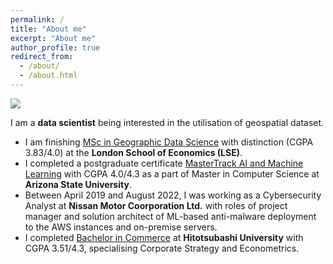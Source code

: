 ```yaml
---
permalink: /
title: "About me"
excerpt: "About me"
author_profile: true
redirect_from: 
  - /about/
  - /about.html
---
```



<img src='/images/landing.png'>

I am a **data scientist** being interested in the utilisation of geospatial dataset.

- I am finishing [MSc in Geographic Data Science](https://www.lse.ac.uk/study-at-lse/Graduate/degree-programmes-2023/MSc-Geographic-Data-Science) with distinction (CGPA 3.83/4.0) at the **London School of Economics (LSE)**.
- I completed a postgraduate certificate [MasterTrack AI and Machine Learning](https://asuengineeringonline.com/professional-programs/professional-certification-computer-science) with CGPA 4.0/4.3 as a part of Master in Computer Science at **Arizona State University**.
- Between April 2019 and August 2022, I was working as a Cybersecurity Analyst at **Nissan Motor Coorporation Ltd.** with roles of project manager and solution architect of ML-based anti-malware deployment to the AWS instances and on-premise servers.
- I completed [Bachelor in Commerce](https://www.cm.hit-u.ac.jp/eng/) at **Hitotsubashi University** with CGPA 3.51/4.3, specialising Corporate Strategy and Econometrics.
